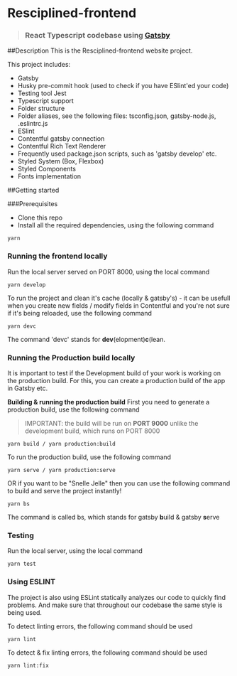# Resciplined-frontend


> ### React Typescript codebase using [Gatsby](https://www.gatsbyjs.org/)  

##Description
This is the Resciplined-frontend website project.

 This project includes:

- Gatsby
- Husky pre-commit hook (used to check if you have ESlint'ed your code)
- Testing tool Jest
- Typescript support
- Folder structure
- Folder aliases, see the following files: tsconfig.json, gatsby-node.js, .eslintrc.js
- ESlint
- Contentful gatsby connection
- Contentful Rich Text Renderer
- Frequently used package.json scripts, such as 'gatsby develop' etc.
- Styled System (Box, Flexbox) 
- Styled Components
- Fonts implementation

##Getting started

###Prerequisites

- Clone this repo
- Install all the required dependencies, using the following command

```
yarn
```

### Running the frontend locally

Run the local server served on PORT 8000, using the local command

```
yarn develop
```

To run the project and clean it's cache (locally & gatsby's) - it can be usefull when you create new fields / modify
fields in Contentful and you're not sure if it's being reloaded, use the following command
```
yarn devc
```

The command 'devc' stands for **dev**(elopment)**c**(lean.


### Running the Production build locally

It is important to test if the Development build of your work is working on the production build. For this, you can create a production build of the app in Gatsby etc.

**Building & running the production build**
First you need to generate a production build, use the following command

> IMPORTANT: the build will be run on **PORT 9000** unlike the development build, which runs on 
PORT 8000

```
yarn build / yarn production:build
```

To run the production build, use the following command

```
yarn serve / yarn production:serve
```

OR if you want to be "Snelle Jelle" then you can use the following command to build 
and serve the project instantly!

```
yarn bs
```

The command is called bs, which stands for gatsby **b**uild & gatsby **s**erve 



### Testing

Run the local server, using the local command

```
yarn test
```

### Using ESLINT

The project is also using ESLint statically analyzes our code to quickly find problems. And make sure that throughout
our codebase the same style is being used.

To detect linting errors, the following command should be used

```
yarn lint
```

To detect & fix linting errors, the following command should be used
   
```
yarn lint:fix
```
